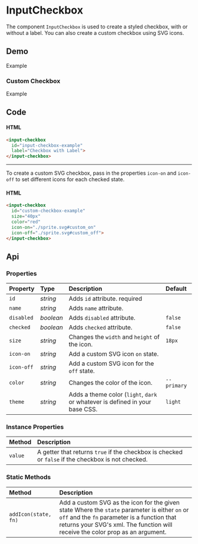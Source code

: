# InputCheckbox

The component `InputCheckbox` is used to create a styled checkbox, with or without a label. You can also create a custom checkbox using SVG icons.

## Demo

<div class="example">
  <div class="header">Example</div>
  <div class="content">
    <input-checkbox
      id="input-checkbox-example"
      checked="true"
      label="Checkbox with Label">
    </input-checkbox>
  </div>
</div>


### Custom Checkbox

<div class="example">
  <div class="header">Example</div>
  <div class="content">
    <input-checkbox
      id="custom-checkbox-example"
      size="40px"
      color="red"
      checked="false"
      icon-on="./sprite.svg#custom_on"
      icon-off="./sprite.svg#custom_off">
    </input-checkbox>
  </div>
</div>

## Code

#### HTML
```html
<input-checkbox
  id="input-checkbox-example"
  label="Checkbox with Label">
</input-checkbox>
```

---

To create a custom SVG checkbox, pass in the properties `icon-on` and `icon-off` to set  different icons for each checked state.

#### HTML

```html
<input-checkbox
  id="custom-checkbox-example"
  size="40px"
  color="red"
  icon-on="./sprite.svg#custom_on"
  icon-off="./sprite.svg#custom_off">
</input-checkbox>
```

## Api

### Properties

| Property | Type | Description | Default |
| :--- | :--- | :--- | :--- |
| `id` | *string* | Adds `id` attribute. <span class="req">required</span> |  |
| `name` | *string* | Adds `name` attribute. |  |
| `disabled` | *boolean* | Adds `disabled` attribute. | `false` |
| `checked` | *boolean* | Adds `checked` attribute. | `false` |
| `size` | *string* | Changes the `width` and `height` of the icon. | `18px` |
| `icon-on` | *string* | Add a custom SVG icon `on` state. |  |
| `icon-off` | *string* | Add a custom SVG icon for the `off` state. |  |
| `color` | *string* | Changes the color of the icon. | `--primary` |
| `theme` | *string* | Adds a theme color (`light`, `dark` or whatever is defined in your base CSS. | `light` |

### Instance Properties

| Method | Description |
| :--- | :--- |
| `value` | A getter that returns `true` if the checkbox is checked or `false` if the checkbox is not checked. |

### Static Methods

| Method | Description |
| :--- | :--- |
| `addIcon(state, fn)` | Add a custom SVG as the icon for the given state Where the `state` parameter is either `on` or `off` and the `fn` parameter is a function that returns your SVG's xml. The function will receive the color prop as an argument. |
